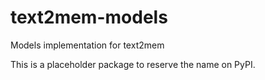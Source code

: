 # text2mem-models

Models implementation for text2mem

This is a placeholder package to reserve the name on PyPI.
